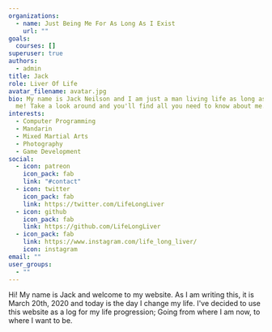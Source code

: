 ```yaml
---
organizations:
  - name: Just Being Me For As Long As I Exist
    url: ""
goals:
  courses: []
superuser: true
authors:
  - admin
title: Jack 
role: Liver Of Life
avatar_filename: avatar.jpg
bio: My name is Jack Neilson and I am just a man living life as long as it lets
  me! Take a look around and you'll find all you need to know about me.
interests:
  - Computer Programming
  - Mandarin
  - Mixed Martial Arts
  - Photography
  - Game Development
social:
  - icon: patreon
    icon_pack: fab
    link: "#contact"
  - icon: twitter
    icon_pack: fab
    link: https://twitter.com/LifeLongLiver
  - icon: github
    icon_pack: fab
    link: https://github.com/LifeLongLiver
  - icon_pack: fab
    link: https://www.instagram.com/life_long_liver/
    icon: instagram
email: ""
user_groups:
  - ""
---
```


Hi! My name is Jack and welcome to my website.  As I am writing this, it is March 20th, 2020 and today is the day I change my life. I've decided to use this website as a log for my life progression; Going from where I am now, to where I want to be.
